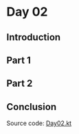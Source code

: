# Day 02

## Introduction

## Part 1

## Part 2

## Conclusion

Source
code: [Day02.kt](https://github.com/triozer/aoc-2022/tree/main/solutions/src/main/kotlin/fr/triozer/aoc2022/days/Day02.kt)
